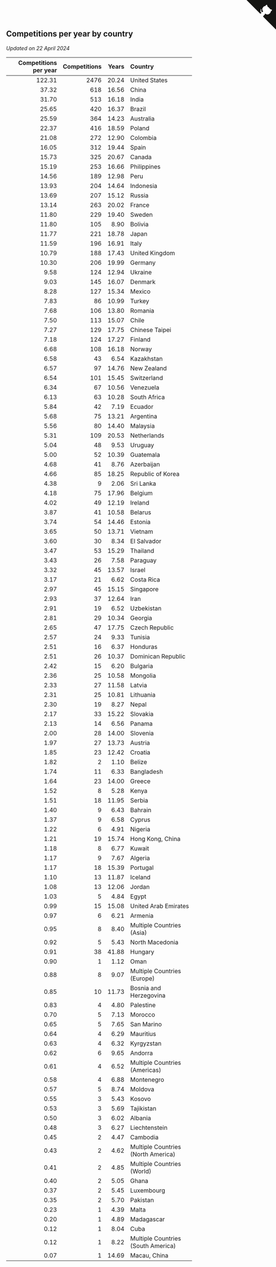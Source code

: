## Competitions per year by country

*Updated on 22 April 2024*

| Competitions per year | Competitions | Years | Country |
| ---: | ---: | ---: | :--- |
| 122.31 | 2476 | 20.24 | United States |
| 37.32 | 618 | 16.56 | China |
| 31.70 | 513 | 16.18 | India |
| 25.65 | 420 | 16.37 | Brazil |
| 25.59 | 364 | 14.23 | Australia |
| 22.37 | 416 | 18.59 | Poland |
| 21.08 | 272 | 12.90 | Colombia |
| 16.05 | 312 | 19.44 | Spain |
| 15.73 | 325 | 20.67 | Canada |
| 15.19 | 253 | 16.66 | Philippines |
| 14.56 | 189 | 12.98 | Peru |
| 13.93 | 204 | 14.64 | Indonesia |
| 13.69 | 207 | 15.12 | Russia |
| 13.14 | 263 | 20.02 | France |
| 11.80 | 229 | 19.40 | Sweden |
| 11.80 | 105 | 8.90 | Bolivia |
| 11.77 | 221 | 18.78 | Japan |
| 11.59 | 196 | 16.91 | Italy |
| 10.79 | 188 | 17.43 | United Kingdom |
| 10.30 | 206 | 19.99 | Germany |
| 9.58 | 124 | 12.94 | Ukraine |
| 9.03 | 145 | 16.07 | Denmark |
| 8.28 | 127 | 15.34 | Mexico |
| 7.83 | 86 | 10.99 | Turkey |
| 7.68 | 106 | 13.80 | Romania |
| 7.50 | 113 | 15.07 | Chile |
| 7.27 | 129 | 17.75 | Chinese Taipei |
| 7.18 | 124 | 17.27 | Finland |
| 6.68 | 108 | 16.18 | Norway |
| 6.58 | 43 | 6.54 | Kazakhstan |
| 6.57 | 97 | 14.76 | New Zealand |
| 6.54 | 101 | 15.45 | Switzerland |
| 6.34 | 67 | 10.56 | Venezuela |
| 6.13 | 63 | 10.28 | South Africa |
| 5.84 | 42 | 7.19 | Ecuador |
| 5.68 | 75 | 13.21 | Argentina |
| 5.56 | 80 | 14.40 | Malaysia |
| 5.31 | 109 | 20.53 | Netherlands |
| 5.04 | 48 | 9.53 | Uruguay |
| 5.00 | 52 | 10.39 | Guatemala |
| 4.68 | 41 | 8.76 | Azerbaijan |
| 4.66 | 85 | 18.25 | Republic of Korea |
| 4.38 | 9 | 2.06 | Sri Lanka |
| 4.18 | 75 | 17.96 | Belgium |
| 4.02 | 49 | 12.19 | Ireland |
| 3.87 | 41 | 10.58 | Belarus |
| 3.74 | 54 | 14.46 | Estonia |
| 3.65 | 50 | 13.71 | Vietnam |
| 3.60 | 30 | 8.34 | El Salvador |
| 3.47 | 53 | 15.29 | Thailand |
| 3.43 | 26 | 7.58 | Paraguay |
| 3.32 | 45 | 13.57 | Israel |
| 3.17 | 21 | 6.62 | Costa Rica |
| 2.97 | 45 | 15.15 | Singapore |
| 2.93 | 37 | 12.64 | Iran |
| 2.91 | 19 | 6.52 | Uzbekistan |
| 2.81 | 29 | 10.34 | Georgia |
| 2.65 | 47 | 17.75 | Czech Republic |
| 2.57 | 24 | 9.33 | Tunisia |
| 2.51 | 16 | 6.37 | Honduras |
| 2.51 | 26 | 10.37 | Dominican Republic |
| 2.42 | 15 | 6.20 | Bulgaria |
| 2.36 | 25 | 10.58 | Mongolia |
| 2.33 | 27 | 11.58 | Latvia |
| 2.31 | 25 | 10.81 | Lithuania |
| 2.30 | 19 | 8.27 | Nepal |
| 2.17 | 33 | 15.22 | Slovakia |
| 2.13 | 14 | 6.56 | Panama |
| 2.00 | 28 | 14.00 | Slovenia |
| 1.97 | 27 | 13.73 | Austria |
| 1.85 | 23 | 12.42 | Croatia |
| 1.82 | 2 | 1.10 | Belize |
| 1.74 | 11 | 6.33 | Bangladesh |
| 1.64 | 23 | 14.00 | Greece |
| 1.52 | 8 | 5.28 | Kenya |
| 1.51 | 18 | 11.95 | Serbia |
| 1.40 | 9 | 6.43 | Bahrain |
| 1.37 | 9 | 6.58 | Cyprus |
| 1.22 | 6 | 4.91 | Nigeria |
| 1.21 | 19 | 15.74 | Hong Kong, China |
| 1.18 | 8 | 6.77 | Kuwait |
| 1.17 | 9 | 7.67 | Algeria |
| 1.17 | 18 | 15.39 | Portugal |
| 1.10 | 13 | 11.87 | Iceland |
| 1.08 | 13 | 12.06 | Jordan |
| 1.03 | 5 | 4.84 | Egypt |
| 0.99 | 15 | 15.08 | United Arab Emirates |
| 0.97 | 6 | 6.21 | Armenia |
| 0.95 | 8 | 8.40 | Multiple Countries (Asia) |
| 0.92 | 5 | 5.43 | North Macedonia |
| 0.91 | 38 | 41.88 | Hungary |
| 0.90 | 1 | 1.12 | Oman |
| 0.88 | 8 | 9.07 | Multiple Countries (Europe) |
| 0.85 | 10 | 11.73 | Bosnia and Herzegovina |
| 0.83 | 4 | 4.80 | Palestine |
| 0.70 | 5 | 7.13 | Morocco |
| 0.65 | 5 | 7.65 | San Marino |
| 0.64 | 4 | 6.29 | Mauritius |
| 0.63 | 4 | 6.32 | Kyrgyzstan |
| 0.62 | 6 | 9.65 | Andorra |
| 0.61 | 4 | 6.52 | Multiple Countries (Americas) |
| 0.58 | 4 | 6.88 | Montenegro |
| 0.57 | 5 | 8.74 | Moldova |
| 0.55 | 3 | 5.43 | Kosovo |
| 0.53 | 3 | 5.69 | Tajikistan |
| 0.50 | 3 | 6.02 | Albania |
| 0.48 | 3 | 6.27 | Liechtenstein |
| 0.45 | 2 | 4.47 | Cambodia |
| 0.43 | 2 | 4.62 | Multiple Countries (North America) |
| 0.41 | 2 | 4.85 | Multiple Countries (World) |
| 0.40 | 2 | 5.05 | Ghana |
| 0.37 | 2 | 5.45 | Luxembourg |
| 0.35 | 2 | 5.70 | Pakistan |
| 0.23 | 1 | 4.39 | Malta |
| 0.20 | 1 | 4.89 | Madagascar |
| 0.12 | 1 | 8.04 | Cuba |
| 0.12 | 1 | 8.22 | Multiple Countries (South America) |
| 0.07 | 1 | 14.69 | Macau, China |


<a href="https://github.com/jonatanklosko/wca_statistics" class="github-corner" aria-label="View source on Github"><svg width="80" height="80" viewBox="0 0 250 250" style="fill:#151513; color:#fff; position: absolute; top: 0; border: 0; right: 0;" aria-hidden="true"><path d="M0,0 L115,115 L130,115 L142,142 L250,250 L250,0 Z"></path><path d="M128.3,109.0 C113.8,99.7 119.0,89.6 119.0,89.6 C122.0,82.7 120.5,78.6 120.5,78.6 C119.2,72.0 123.4,76.3 123.4,76.3 C127.3,80.9 125.5,87.3 125.5,87.3 C122.9,97.6 130.6,101.9 134.4,103.2" fill="currentColor" style="transform-origin: 130px 106px;" class="octo-arm"></path><path d="M115.0,115.0 C114.9,115.1 118.7,116.5 119.8,115.4 L133.7,101.6 C136.9,99.2 139.9,98.4 142.2,98.6 C133.8,88.0 127.5,74.4 143.8,58.0 C148.5,53.4 154.0,51.2 159.7,51.0 C160.3,49.4 163.2,43.6 171.4,40.1 C171.4,40.1 176.1,42.5 178.8,56.2 C183.1,58.6 187.2,61.8 190.9,65.4 C194.5,69.0 197.7,73.2 200.1,77.6 C213.8,80.2 216.3,84.9 216.3,84.9 C212.7,93.1 206.9,96.0 205.4,96.6 C205.1,102.4 203.0,107.8 198.3,112.5 C181.9,128.9 168.3,122.5 157.7,114.1 C157.9,116.9 156.7,120.9 152.7,124.9 L141.0,136.5 C139.8,137.7 141.6,141.9 141.8,141.8 Z" fill="currentColor" class="octo-body"></path></svg></a><style>.github-corner:hover .octo-arm{animation:octocat-wave 560ms ease-in-out}@keyframes octocat-wave{0%,100%{transform:rotate(0)}20%,60%{transform:rotate(-25deg)}40%,80%{transform:rotate(10deg)}}@media (max-width:500px){.github-corner:hover .octo-arm{animation:none}.github-corner .octo-arm{animation:octocat-wave 560ms ease-in-out}}</style>
